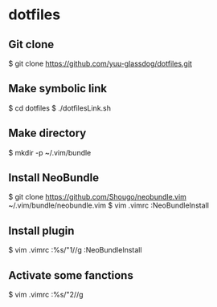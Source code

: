 # dotfiles
## Git clone
$ git clone https://github.com/yuu-glassdog/dotfiles.git

## Make symbolic link
$ cd dotfiles
$ ./dotfilesLink.sh

## Make directory
$ mkdir -p ~/.vim/bundle

## Install NeoBundle
$ git clone https://github.com/Shougo/neobundle.vim ~/.vim/bundle/neobundle.vim
$ vim .vimrc
  :NeoBundleInstall

## Install plugin
$ vim .vimrc
  :%s/"1//g
  :NeoBundleInstall

## Activate some fanctions
$ vim .vimrc
  :%s/"2//g
